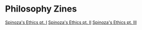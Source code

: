 # Philosophy Zines

[Spinoza's Ethics pt. I](Spinoza_Ethics_I.pdf)
[Spinoza's Ethics pt. II](Spinoza_Ethics_II.pdf)
[Spinoza's Ethics pt. III](Spinoza_Ethics_III.pdf)
